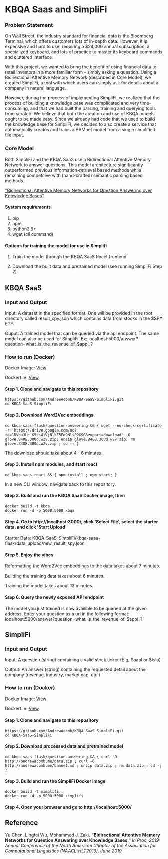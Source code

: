 # KBQA Saas and SimpliFi #


### Problem Statement

On Wall Street, the industry standard for financial data is the Bloomberg Terminal, which offers customers lots of in-depth data. However, it is expensive and hard to use, requiring a $24,000 annual subscription, a specialized keyboard, and lots of practice to master its keyboard commands and cluttered interface. 

With this project, we wanted to bring the benefit of using financial data to retail investors in a more familiar form - simply asking a question. Using a Bidirectional Attentive Memory Network (described in Core Model), we created SimpliFi, a tool with which users can simply ask for details about a company in natural language.

However, during the process of implementing SimpliFi, we realized that the process of building a knowledge base was complicated and very time-consuming, and that we had built the parsing, training and querying tools from scratch. We believe that both the creation and use of KBQA models ought to be made easy. Since we already had code that we used to build the knowledge base for SimpliFi, we decided to also create a service that automatically creates and trains a BAMnet model from a single simplified file input. 

### Core Model

Both SimpliFi and the KBQA SaaS use a Bidirectional Attentive Memory Network to answer questions. This model architecture significantly outperformed previous information-retrieval based methods while remaining competitive with (hand-crafted) semantic parsing based methods.

["Bidirectional Attentive Memory Networks for Question Answering over Knowledge Bases"](https://arxiv.org/abs/1903.02188)

#### System requirements

1. pip
2. npm
3. python3.6+
4. wget (cli command)

#### Options for training the model for use in Simplifi

1. Train the model through the KBQA SaaS React frontend

2. Download the built data and pretrained model (see running SimpliFi Step 2)


## KBQA SaaS

### Input and Output

Input: A dataset in the specified format. One will be provided in the root directory called result_spy.json which contains data from stocks in the $SPY ETF.

Ouput: A trained model that can be queried via the api endpoint. The same model can also be used for SimpliFi.
Ex: localhost:5000/answer?question=what_is_the_revenue_of_$appl_? 


### How to run (Docker)

Docker Image: [View]()

Dockerfile: [View]()


#### Step 1. Clone and navigate to this repository

```
https://github.com/AndrewAcomb/KBQA-SaaS-SimpliFi.git
cd KBQA-SaaS-SimpliFi
```

#### Step 2. Download Word2Vec embeddings

```
cd kbqa-saas-flask/question-answering && { wget --no-check-certificate -r 'https://drive.google.com/uc?id=1DVouJLo_K5cs4iVjNlkF5Ed9NlsP9G9G&export=download' -O glove.840B.300d.w2v.zip; unzip glove.840B.300d.w2v.zip; rm glove.840B.300d.w2v.zip ; cd -; }
```

The download should take about 4 - 6 minutes.

#### Step 3. Install npm modules, and start react

```
cd kbqa-saas-react && { npm install ; npm start; }
```

In a new CLI window, navigate back to this repository.


#### Step 3. Build and run the KBQA SaaS Docker image, then

```
docker build -t kbqa .
docker run -d -p 5000:5000 kbqa
```

#### Step 4. Go to http://localhost:3000/, click 'Select File', select the starter data, and click 'Start Upload'

Starter Data: KBQA-SaaS-SimpliFi/kbqa-saas-flask/data_upload/new_result_spy.json

#### Step 5. Enjoy the vibes

Reformatting the Word2Vec embeddings to the data takes about 7 minutes.

Building the training data takes about 6 minutes.

Training the model takes about 13 minutes.

#### Step 6. Query the newly exposed API endpoint

The model you just trained is now availible to be queried at the given address.
Enter your question as a url in the following format: localhost:5000/answer?question=what_is_the_revenue_of_$appl_? 




## SimpliFi

### Input and Output

Input: A question (string) containing a valid stock ticker (E.g, $aapl or $tsla)

Output: An answer (string) containing the requested detail about the company (revenue, industry, market cap, etc.)


### How to run (Docker)

Docker Image: [View](https://hub.docker.com/r/aca7964/simplifi)

Dockerfile: [View](https://github.com/AndrewAcomb/KBQA-SaaS-SimpliFi/blob/master/Dockerfile)

#### Step 1. Clone and navigate to this repository

```
https://github.com/AndrewAcomb/KBQA-SaaS-SimpliFi.git
cd KBQA-SaaS-SimpliFi
```

#### Step 2. Download processed data and pretrained model

```
cd kbqa-saas-flask/question-answering && { curl -O http://andrewacomb.me/data.zip ; curl -O http://andrewacomb.me/bamnet.md ; unzip data.zip ; rm data.zip ; cd -; }
```

#### Step 3. Build and run the SimpliFi Docker image

```
docker build -t simplifi .
docker run -d -p 5000:5000 simplifi
```

#### Step 4. Open your browser and go to http://localhost:5000/




## Reference

Yu Chen, Lingfei Wu, Mohammed J. Zaki. **"Bidirectional Attentive Memory Networks for Question Answering over Knowledge Bases."** *In Proc. 2019 Annual Conference of the North American Chapter of the Association for Computational Linguistics (NAACL-HLT2019). June 2019.*
